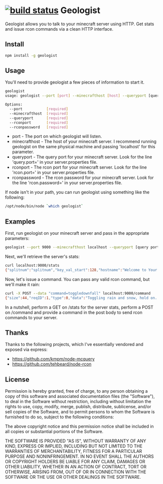[![build status](https://secure.travis-ci.org/drewolson/geologist.png)](http://travis-ci.org/drewolson/geologist)
Geologist
=============

Geologist allows you to talk to your minecraft server using HTTP. Get stats and issue rcon commands via a clean HTTP interface.

Install
-------------

```bash
npm install -g geologist
```

Usage
------------

You'll need to provide geologist a few pieces of information to start it.

```bash
geologist
usage: geologist --port [port] --minecrafthost [host] --queryport [query port] --rconport [rcon port] --rconpassword [rcon password]

Options:
  --port           [required]
  --minecrafthost  [required]
  --queryport      [required]
  --rconport       [required]
  --rconpassword   [required]
```

* port - The port on which geologist will listen.
* minecrafthost - The host of your minecraft server. I recommend running geologist on the same physical machine and passing 'localhost' for this parameter.
* queryport - The query port for your minecraft server. Look for the line 'query.port=' in your server.properties file.
* rconport - The rcon port for your minecraft server. Look for the line 'rcon.port=' in your server.properties file.
* rconpassword - The rcon password for your minecraft server. Look for the line 'rcon.password=' in your server.properties file.

If node isn't in your path, you can run geologist using something like the following:

```bash
/opt/node/bin/node `which geologist`
```

Examples
------------

First, run geologist on your minecraft server and pass in the appropriate parameters:

```bash
geologist --port 9000 --minecrafthost localhost --queryport [query port] --rconport [rcon port] --rconpassword [rcon password]
```

Next, we'll retrieve the server's stats:

```bash
curl localhost:9000/stats
{"splitnum":"splitnum","key_val_start":128,"hostname":"Welcome to Your Server","gametype":"SMP","game_id":"MINECRAFT","version":"1.1","plugins":"","map":"yourmap","numplayers":"1","maxplayers":"4","hostport":"yourport","hostip":"yourip","key_val_end":256,"player_":["drewolson"]}
```

Now, let's issue a command. You can pass any valid rcon command, but we'll make it rain:

```bash
curl -X POST --data "command=toggledownfall" localhost:9000/command
{"size":44,"reqID":1,"type":0,"data":"Toggling rain and snow, hold on..."}
```

In a nutshell, perform a GET on /stats for the server stats, perform a POST on /command and provide a command in the post body to send rcon commands to your server.

Thanks
------------

Thanks to the following projects, which I've essentially vendored and exposed via express:

* https://github.com/kmpm/node-mcquery
* https://github.com/tehbeard/node-rcon

License
------------

Permission is hereby granted, free of charge, to any person obtaining a copy of this software and associated documentation files (the "Software"), to deal in the Software without restriction, including without limitation the rights to use, copy, modify, merge, publish, distribute, sublicense, and/or sell copies of the Software, and to permit persons to whom the Software is furnished to do so, subject to the following conditions:

The above copyright notice and this permission notice shall be included in all copies or substantial portions of the Software.

THE SOFTWARE IS PROVIDED "AS IS", WITHOUT WARRANTY OF ANY KIND, EXPRESS OR IMPLIED, INCLUDING BUT NOT LIMITED TO THE WARRANTIES OF MERCHANTABILITY, FITNESS FOR A PARTICULAR PURPOSE AND NONINFRINGEMENT. IN NO EVENT SHALL THE AUTHORS OR COPYRIGHT HOLDERS BE LIABLE FOR ANY CLAIM, DAMAGES OR OTHER LIABILITY, WHETHER IN AN ACTION OF CONTRACT, TORT OR OTHERWISE, ARISING FROM, OUT OF OR IN CONNECTION WITH THE SOFTWARE OR THE USE OR OTHER DEALINGS IN THE SOFTWARE.
